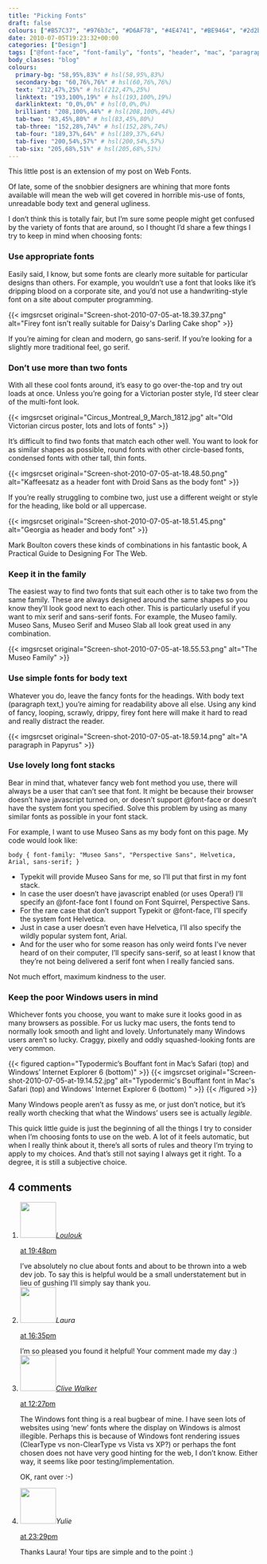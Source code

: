 ```yaml
---
title: "Picking Fonts"
draft: false
colours: ["#B57C37", "#976b3c", "#D6AF78", "#4E4741", "#BE9464", "#2d2b2a", "#43c1f2"]
date: 2010-07-05T19:23:32+00:00
categories: ["Design"]
tags: ["@font-face", "font-family", "fonts", "header", "mac", "paragraph", "sans-serif", "serif", "typekit", "windows"]
body_classes: "blog"
colours:
  primary-bg: "58,95%,83%" # hsl(58,95%,83%)
  secondary-bg: "60,76%,76%" # hsl(60,76%,76%)
  text: "212,47%,25%" # hsl(212,47%,25%)
  linktext: "193,100%,19%" # hsl(193,100%,19%)
  darklinktext: "0,0%,0%" # hsl(0,0%,0%)
  brilliant: "208,100%,44%" # hsl(208,100%,44%)
  tab-two: "83,45%,80%" # hsl(83,45%,80%)
  tab-three: "152,28%,74%" # hsl(152,28%,74%)
  tab-four: "189,37%,64%" # hsl(189,37%,64%)
  tab-five: "200,54%,57%" # hsl(200,54%,57%)
  tab-six: "205,68%,51%" # hsl(205,68%,51%)
---
```


This little post is an extension of my post on Web Fonts.

Of late, some of the snobbier designers are whining that more fonts available will mean the web will get covered in horrible mis-use of fonts, unreadable body text and general ugliness.

I don’t think this is totally fair, but I’m sure some people might get confused by the variety of fonts that are around, so I thought I’d share a few things I try to keep in mind when choosing fonts:

### Use appropriate fonts

Easily said, I know, but some fonts are clearly more suitable for particular designs than others. For example, you wouldn’t use a font that looks like it’s dripping blood on a corporate site, and you’d not use a handwriting-style font on a site about computer programming.

{{< imgsrcset original="Screen-shot-2010-07-05-at-18.39.37.png" alt="Firey font isn't really suitable for Daisy's Darling Cake shop" >}}

<p>If you’re aiming for clean and modern, go sans-serif. If you’re looking for a slightly more traditional feel, go serif.
 
### Don’t use more than two fonts

With all these cool fonts around, it’s easy to go over-the-top and try out loads at once. Unless you’re going for a Victorian poster style, I’d steer clear of the multi-font look.

{{< imgsrcset original="Circus_Montreal_9_March_1812.jpg" alt="Old Victorian circus poster, lots and lots of fonts" >}}

It’s difficult to find two fonts that match each other well. You want to look for as similar shapes as possible, round fonts with other circle-based fonts, condensed fonts with other tall, thin fonts.

{{< imgsrcset original="Screen-shot-2010-07-05-at-18.48.50.png" alt="Kaffeesatz as a header font with Droid Sans as the body font" >}}

If you’re really struggling to combine two, just use a different weight or style for the heading, like bold or all uppercase.

{{< imgsrcset original="Screen-shot-2010-07-05-at-18.51.45.png" alt="Georgia as header and body font" >}}

<p>Mark Boulton covers these kinds of combinations in his fantastic book, A Practical Guide to Designing For The Web.

### Keep it in the family

The easiest way to find two fonts that suit each other is to take two from the same family. These are always designed around the same shapes so you know they’ll look good next to each other. This is particularly useful if you want to mix serif and sans-serif fonts. For example, the Museo family. Museo Sans, Museo Serif and Museo Slab all look great used in any combination.

{{< imgsrcset original="Screen-shot-2010-07-05-at-18.55.53.png" alt="The Museo Family" >}}

### Use simple fonts for body text

Whatever you do, leave the fancy fonts for the headings. With body text (paragraph text,) you’re aiming for readability above all else. Using any kind of fancy, looping, scrawly, drippy, firey font here will make it hard to read and really distract the reader.

{{< imgsrcset original="Screen-shot-2010-07-05-at-18.59.14.png" alt="A paragraph in Papyrus" >}}

### Use lovely long font stacks

Bear in mind that, whatever fancy web font method you use, there will always be a user that can’t see that font. It might be because their browser doesn’t have javascript turned on, or doesn’t support @font-face or doesn’t have the system font you specified. Solve this problem by using as many similar fonts as possible in your font stack.

For example, I want to use Museo Sans as my body font on this page. My code would look like:

`body { font-family: "Museo Sans", "Perspective Sans", Helvetica, Arial, sans-serif; }`

* Typekit will provide Museo Sans for me, so I’ll put that first in my font stack.
* In case the user doesn’t have javascript enabled (or uses Opera!) I’ll specify an @font-face font I found on Font Squirrel, Perspective Sans.
* For the rare case that don’t support Typekit or @font-face, I’ll specify the system font Helvetica.
* Just in case a user doesn’t even have Helvetica, I’ll also specify the wildly popular system font, Arial.
* And for the user who for some reason has only weird fonts I’ve never heard of on their computer, I’ll specify sans-serif, so at least I know that they’re not being delivered a serif font when I really fancied sans.

Not much effort, maximum kindness to the user.

### Keep the poor Windows users in mind

Whichever fonts you choose, you want to make sure it looks good in as many browsers as possible. For us lucky mac users, the fonts tend to normally look smooth and light and lovely. Unfortunately many Windows users aren’t so lucky. Craggy, pixelly and oddly squashed-looking fonts are very common.

{{< figured caption="Typodermic’s Bouffant font in Mac’s Safari (top) and Windows’ Internet Explorer 6 (bottom)" >}}
  {{< imgsrcset original="Screen-shot-2010-07-05-at-19.14.52.jpg" alt="Typodermic's Bouffant font in Mac's Safari (top) and Windows' Internet Explorer 6 (bottom) " >}}
{{< /figured >}}

Many Windows people aren’t as fussy as me, or just don’t notice, but it’s really worth checking that what the Windows’ users see is actually *legible*.

This quick little guide is just the beginning of all the things I try to consider when I’m choosing fonts to use on the web. A lot of it feels automatic, but when I really think about it, there’s all sorts of rules and theory I’m trying to apply to my choices. And that’s still not saying I always get it right. To a degree, it is still a subjective choice.

## 4 comments

<ol class="commentlist">
	<li class="comment even thread-even depth-1" id="li-comment-4">
			<div class="comment-author vcard">
			<img alt='' src='https://2.gravatar.com/avatar/2ecdcad7eefa02963363be36460ccc7b?s=72&amp;d=mm&amp;r=g' srcset='https://2.gravatar.com/avatar/2ecdcad7eefa02963363be36460ccc7b?s=144&amp;d=mm&amp;r=g 2x' class='avatar avatar-72 photo' height='72' width='72' /><cite class="fn"><a href='http://ashinyworld.blogspot.com' rel='external nofollow' class='url'>Loulouk</a></cite>
				<aside class="comment-meta commentmetadata"><p><a href="#comment-4"><time datetime="2010-07-05T19:48:37+00:00" pubdate class="published">
		 at <span class="hours">19:48pm</span></time></a></p>
	</aside>
	</div>
	<div class="comment-entry">
		I’ve absolutely no clue about fonts and about to be thrown into a web dev job. To say this is helpful would be a small understatement but in lieu of gushing I’ll simply say thank you.
	</div>
</li>
	<li class="comment odd alt thread-odd thread-alt depth-1" id="li-comment-5">
			<div class="comment-author vcard">
			<img alt='' src='https://2.gravatar.com/avatar/55bb2acf65203dbb95c35a83e62e9ae6?s=72&amp;d=mm&amp;r=g' srcset='https://2.gravatar.com/avatar/55bb2acf65203dbb95c35a83e62e9ae6?s=144&amp;d=mm&amp;r=g 2x' class='avatar avatar-72 photo' height='72' width='72' /><cite class="fn">Laura</cite>
				<aside class="comment-meta commentmetadata"><p><a href="#comment-5"><time datetime="2010-07-06T16:35:12+00:00" pubdate class="published">
		 at <span class="hours">16:35pm</span></time></a></p>
	</aside>
	</div>
	<div class="comment-entry">
		I’m so pleased you found it helpful! Your comment made my day :)
	</div>
</li>
	<li class="comment even thread-even depth-1" id="li-comment-6">
			<div class="comment-author vcard">
			<img alt='' src='https://0.gravatar.com/avatar/3785543bade130b2613346d12de80dfc?s=72&amp;d=mm&amp;r=g' srcset='https://0.gravatar.com/avatar/3785543bade130b2613346d12de80dfc?s=144&amp;d=mm&amp;r=g 2x' class='avatar avatar-72 photo' height='72' width='72' /><cite class="fn"><a href='http://www.cvwdesign.com/txp' rel='external nofollow' class='url'>Clive Walker</a></cite>
				<aside class="comment-meta commentmetadata"><p><a href="#comment-6"><time datetime="2010-07-13T12:27:26+00:00" pubdate class="published">
		 at <span class="hours">12:27pm</span></time></a></p>
	</aside>
	</div>
	<div class="comment-entry">
		The Windows font thing is a real bugbear of mine. I have seen lots of websites using ‘new’ fonts where the display on Windows is almost illegible. Perhaps this is because of Windows font rendering issues (ClearType vs non-ClearType vs Vista vs XP?) or perhaps the font chosen does not have very good hinting for the web, I don’t know. Either way, it seems like poor testing/implementation.

OK, rant over :-)
	</div>
</li>
	<li class="comment odd alt thread-odd thread-alt depth-1" id="li-comment-7">
			<div class="comment-author vcard">
			<img alt='' src='https://0.gravatar.com/avatar/9a3a20b0ac41f570312843796cd8e53e?s=72&amp;d=mm&amp;r=g' srcset='https://0.gravatar.com/avatar/9a3a20b0ac41f570312843796cd8e53e?s=144&amp;d=mm&amp;r=g 2x' class='avatar avatar-72 photo' height='72' width='72' /><cite class="fn">Yulie</cite>
				<aside class="comment-meta commentmetadata"><p><a href="#comment-7"><time datetime="2010-07-17T23:29:38+00:00" pubdate class="published">
		 at <span class="hours">23:29pm</span></time></a></p>
	</aside>
	</div>
	<div class="comment-entry">
		Thanks Laura! Your tips are simple and to the point :)
	</div>
</li>
</ol>

	
